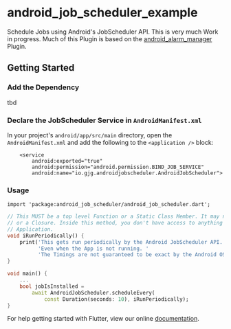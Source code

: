 # android_job_scheduler_example

Schedule Jobs using Android's JobScheduler API. This is very much Work in progress. Much of this Plugin is based on the [android_alarm_manager](https://github.com/flutter/plugins/tree/master/packages/android_alarm_manager/) Plugin.

## Getting Started

### Add the Dependency

tbd

### Declare the JobScheduler Service in `AndroidManifest.xml`

In your project's `android/app/src/main` directory, open the `AndroidManifest.xml` and add the following to the `<application />` block:

```
    <service
        android:exported="true"
        android:permission="android.permission.BIND_JOB_SERVICE"
        android:name="io.gjg.androidjobscheduler.AndroidJobScheduler">
```

### Usage

```
import 'package:android_job_scheduler/android_job_scheduler.dart';
```

```dart
// This MUST be a top level Function or a Static Class Member. It may not be a Class Method
// or a Closure. Inside this method, you don't have access to anything assuming a running
// Application.
void iRunPeriodically() {
    print('This gets run periodically by the Android JobScheduler API. '
          'Even when the App is not running. '
          'The Timings are not guaranteed to be exact by the Android OS, though.');
}

void main() {
    ...
    bool jobIsInstalled =
        await AndroidJobScheduler.scheduleEvery(
            const Duration(seconds: 10), iRunPeriodically);
}
```

For help getting started with Flutter, view our online
[documentation](https://flutter.io/).
